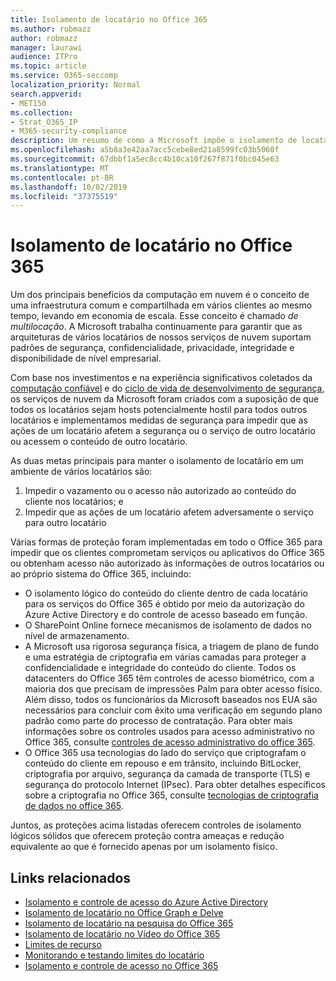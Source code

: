 ```yaml
---
title: Isolamento de locatário no Office 365
ms.author: robmazz
author: robmazz
manager: laurawi
audience: ITPro
ms.topic: article
ms.service: O365-seccomp
localization_priority: Normal
search.appverid:
- MET150
ms.collection:
- Strat_O365_IP
- M365-security-compliance
description: Um resumo de como a Microsoft impõe o isolamento de locatário para o Office 365.
ms.openlocfilehash: a5b8a3e42aa7acc5cebe8ed21a8599fc03b5060f
ms.sourcegitcommit: 67dbbf1a5ec8cc4b10ca10f267f871f0bc045e63
ms.translationtype: MT
ms.contentlocale: pt-BR
ms.lasthandoff: 10/02/2019
ms.locfileid: "37375519"
---
```

# <a name="tenant-isolation-in-office-365"></a>Isolamento de locatário no Office 365

Um dos principais benefícios da computação em nuvem é o conceito de uma infraestrutura comum e compartilhada em vários clientes ao mesmo tempo, levando em economia de escala. Esse conceito é chamado *de multilocação*. A Microsoft trabalha continuamente para garantir que as arquiteturas de vários locatários de nossos serviços de nuvem suportam padrões de segurança, confidencialidade, privacidade, integridade e disponibilidade de nível empresarial.

Com base nos investimentos e na experiência significativos coletados da [computação confiável](https://www.microsoft.com/en-us/twc/default.aspx) e do [ciclo de vida de desenvolvimento de segurança](http://www.microsoft.com/security/sdl/default.aspx), os serviços de nuvem da Microsoft foram criados com a suposição de que todos os locatários sejam hosts potencialmente hostil para todos outros locatários e implementamos medidas de segurança para impedir que as ações de um locatário afetem a segurança ou o serviço de outro locatário ou acessem o conteúdo de outro locatário.

As duas metas principais para manter o isolamento de locatário em um ambiente de vários locatários são:
1.  Impedir o vazamento ou o acesso não autorizado ao conteúdo do cliente nos locatários; e
2.  Impedir que as ações de um locatário afetem adversamente o serviço para outro locatário

Várias formas de proteção foram implementadas em todo o Office 365 para impedir que os clientes comprometam serviços ou aplicativos do Office 365 ou obtenham acesso não autorizado às informações de outros locatários ou ao próprio sistema do Office 365, incluindo:
- O isolamento lógico do conteúdo do cliente dentro de cada locatário para os serviços do Office 365 é obtido por meio da autorização do Azure Active Directory e do controle de acesso baseado em função.
- O SharePoint Online fornece mecanismos de isolamento de dados no nível de armazenamento.
- A Microsoft usa rigorosa segurança física, a triagem de plano de fundo e uma estratégia de criptografia em várias camadas para proteger a confidencialidade e integridade do conteúdo do cliente. Todos os datacenters do Office 365 têm controles de acesso biométrico, com a maioria dos que precisam de impressões Palm para obter acesso físico. Além disso, todos os funcionários da Microsoft baseados nos EUA são necessários para concluir com êxito uma verificação em segundo plano padrão como parte do processo de contratação. Para obter mais informações sobre os controles usados para acesso administrativo no Office 365, consulte [controles de acesso administrativo do office 365](office-365-administrative-access-controls-overview.md).
- O Office 365 usa tecnologias do lado do serviço que criptografam o conteúdo do cliente em repouso e em trânsito, incluindo BitLocker, criptografia por arquivo, segurança da camada de transporte (TLS) e segurança do protocolo Internet (IPsec). Para obter detalhes específicos sobre a criptografia no Office 365, consulte [tecnologias de criptografia de dados no office 365](https://docs.microsoft.com/microsoft-365/compliance/office-365-encryption-in-the-microsoft-cloud-overview).

Juntos, as proteções acima listadas oferecem controles de isolamento lógicos sólidos que oferecem proteção contra ameaças e redução equivalente ao que é fornecido apenas por um isolamento físico.

## <a name="related-links"></a>Links relacionados
- [Isolamento e controle de acesso do Azure Active Directory](office-365-isolation-in-azure-active-directory.md)
- [Isolamento de locatário no Office Graph e Delve](office-365-isolation-in-graph-and-delve.md)
- [Isolamento de locatário na pesquisa do Office 365](office-365-isolation-in-office-365-search.md)
- [Isolamento de locatário no Vídeo do Office 365](office-365-isolation-in-office-365-video.md)
- [Limites de recurso](office-365-resource-limits.md)
- [Monitorando e testando limites do locatário](office-365-monitoring-and-testing.md)
- [Isolamento e controle de acesso no Office 365](office-365-isolation-in-office-365.md)
